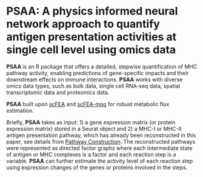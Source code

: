 # PSAA: A physics informed neural network approach to quantify antigen presentation activities at single cell level using omics data
**PSAA** is an R package that offers a detailed, stepwise quantification of MHC pathway activity, enabling predictions of gene-specific impacts and their downstream effects on immune interactions. **PSAA** works with diverse omics data types, such as bulk data, single cell RNA-seq data, spatial transcriptomic data and proteomics data.

**PSAA** built upon [scFEA](https://github.com/changwn/scFEA) and [scFEA-mpo](https://github.com/ptdang1001/scFEA/tree/main) for robust metabolic flux estimation.

Briefly, **PSAA** takes as input: 1) a gene expression matrix (or protein expression matrix) stored in a Seurat object and 2) a MHC-I or MHC-II antigen presentation pathway, which has already been reconstructed in this paper, see details from [Pathway Construction](https://github.com/JiaW6122/PSAA/blob/main/supplementary%20files/Pathway_Construction.md). The reconstructed pathways were represented as directed factor graphs where each intermediate state of antigen or MHC complexes is a factor and each reaction step is a variable. **PSAA** can further estimate the activity level of each reaction step using expression changes of the genes or proteins involved in the steps.
